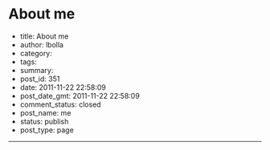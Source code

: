 # About me

- title: About me
- author: lbolla
- category: 
- tags: 
- summary: 
- post_id: 351
- date: 2011-11-22 22:58:09
- post_date_gmt: 2011-11-22 22:58:09
- comment_status: closed
- post_name: me
- status: publish
- post_type: page

----------------


